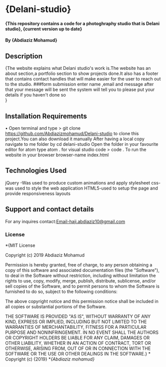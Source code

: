 # {Delani-studio}
#### {This repository contains a code for a photoghraphy studio that is Delani studio}, {current version up to date}
#### By **{Abdiaziz Mohamud}**
## Description
{The website explains what Delani studio's work is.The website has an about section,a portfolio section to show projects done.It also has a footer that contains contact handles that will make easier for the user to reach out to the studio.
###form submission
enter name ,email and message
after that your message will be sent
the system will tell you to please put your details if you haven't done so  
 }
## Installation Requirements

• Open terminal and type > git clone https://github.com/Abdiazizmohamud/Delani-studio to clone this project.You can also download it manually
After having a local copy navigate to me folder by  cd delani-studio
Open the folder in your favourite editor for atom type atom . for visual studio code > code .
To run the website in your browser  browser-name index.html

## Technologies Used
 jQuery -Was used to produce custom animations and apply stylesheet
 css-was used to style the web application
 HTML5-used to setup the page and provide responsiveness layouts
## Support and contact details
For any inquires contact:Email-haji.abdiaziz10@gmail.com
### License
*{MIT License

Copyright (c) 2019 Abdiaziz Mohamud

Permission is hereby granted, free of charge, to any person obtaining a copy
of this software and associated documentation files (the "Software"), to deal
in the Software without restriction, including without limitation the rights
to use, copy, modify, merge, publish, distribute, sublicense, and/or sell
copies of the Software, and to permit persons to whom the Software is
furnished to do so, subject to the following conditions:

The above copyright notice and this permission notice shall be included in all
copies or substantial portions of the Software.

THE SOFTWARE IS PROVIDED "AS IS", WITHOUT WARRANTY OF ANY KIND, EXPRESS OR
IMPLIED, INCLUDING BUT NOT LIMITED TO THE WARRANTIES OF MERCHANTABILITY,
FITNESS FOR A PARTICULAR PURPOSE AND NONINFRINGEMENT. IN NO EVENT SHALL THE
AUTHORS OR COPYRIGHT HOLDERS BE LIABLE FOR ANY CLAIM, DAMAGES OR OTHER
LIABILITY, WHETHER IN AN ACTION OF CONTRACT, TORT OR OTHERWISE, ARISING FROM,
OUT OF OR IN CONNECTION WITH THE SOFTWARE OR THE USE OR OTHER DEALINGS IN THE
SOFTWARE.}
*
Copyright (c) {2019} **{Abdiaziz mohamud}*
